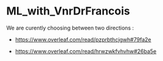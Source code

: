 # ML_with_VnrDrFrancois

We are curently choosing between two directions : 
- https://www.overleaf.com/read/pzprbthcjgwh#79fa2e


- https://www.overleaf.com/read/hrwzwkfvhvhw#26ba5e